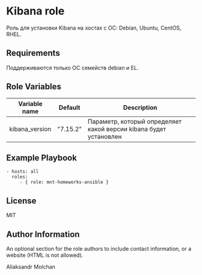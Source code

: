 Kibana role
=========

Роль для установки Kibana на хостах с ОС: Debian, Ubuntu, CentOS, RHEL.

Requirements
------------

Поддерживаются только ОС семейств debian и EL.

Role Variables
--------------

| Variable name | Default | Description |
|-----------------------|----------|-------------------------|
| kibana_version | "7.15.2" | Параметр, который определяет какой версии kibana будет установлен |

Example Playbook
----------------

    - hosts: all
      roles:
         - { role: mnt-homeworks-ansible }

License
-------

MIT

Author Information
------------------

An optional section for the role authors to include contact information, or a website (HTML is not allowed).

Aliaksandr Molchan